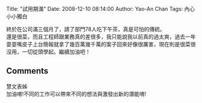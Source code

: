 Title: "試用期滿"
Date: 2008-12-10 08:14:00
Author: Yao-An Chan
Tags: 內心小小獨白


<div class='post'>
終於在公司滿三個月了，請了部門78人吃下午茶，真是可怕的傳統。<br />還是很菜，而且工程師跟業務真的差很多，我只能說我以前真的過太爽，過去一年耍耍嘴皮子上台簡報就拿了幾百萬幾千萬的案子回來好像很厲害，現在則是很菜很沒用，一切從頭學起。繼續加油吧！</div>
<h2>Comments</h2>
<div class='comments'>
<div class='comment'>
<div class='author'>慧文表姊</div>
<div class='content'>
加油唷!不同的工作可以帶來不同的想法與激發出新的潛能唷!</div>
</div>
</div>
